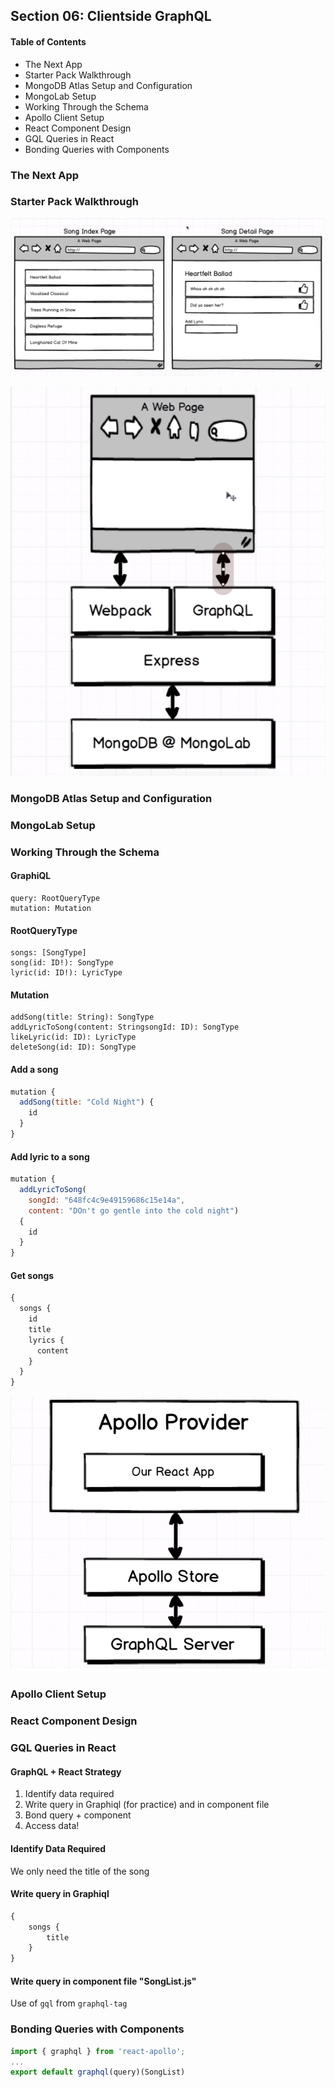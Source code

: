 ## Section 06: Clientside GraphQL

#### Table of Contents

- The Next App
- Starter Pack Walkthrough
- MongoDB Atlas Setup and Configuration
- MongoLab Setup
- Working Through the Schema
- Apollo Client Setup
- React Component Design
- GQL Queries in React
- Bonding Queries with Components

### The Next App

### Starter Pack Walkthrough

![Song Client Diagram](/GraphQL_with_React_The_Complete_Developers_Guide/06_clientside_graphql/song_client.png)

![Song Client Diagram](/GraphQL_with_React_The_Complete_Developers_Guide/06_clientside_graphql/song_server.png)

### MongoDB Atlas Setup and Configuration

### MongoLab Setup

### Working Through the Schema

#### GraphiQL

```
query: RootQueryType
mutation: Mutation
```

#### RootQueryType

```
songs: [SongType]
song(id: ID!): SongType
lyric(id: ID!): LyricType
```

#### Mutation

```
addSong(title: String): SongType
addLyricToSong(content: StringsongId: ID): SongType
likeLyric(id: ID): LyricType
deleteSong(id: ID): SongType
```

#### Add a song

```js
mutation {
  addSong(title: "Cold Night") {
    id
  }
}
```

#### Add lyric to a song

```js
mutation {
  addLyricToSong(
    songId: "648fc4c9e49159686c15e14a",
    content: "DOn't go gentle into the cold night")
  {
    id
  }
}
```

#### Get songs

```js
{
  songs {
    id
    title
    lyrics {
      content
    }
  }
}
```

![Apollo Store Diagram](/GraphQL_with_React_The_Complete_Developers_Guide/06_clientside_graphql/apollo_store.png)

### Apollo Client Setup

### React Component Design

### GQL Queries in React

#### GraphQL + React Strategy

1. Identify data required
2. Write query in Graphiql (for practice) and in component file
3. Bond query + component
4. Access data!

#### Identify Data Required

We only need the title of the song

#### Write query in Graphiql

```js
{
    songs {
        title
    }
}
```

#### Write query in component file "SongList.js"

Use of `gql` from `graphql-tag`

### Bonding Queries with Components

```js
import { graphql } from 'react-apollo';
...
export default graphql(query)(SongList)
```
